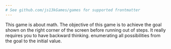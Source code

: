 ```yaml
---
# See github.com/js13kGames/games for supported frontmatter
---
```

This game is about math. The objective of this game is to achieve the goal shown on the right corner of the screen before running out of steps. It really requires you to have backward thinking. enumerating all possibilities from the goal to the initial value.